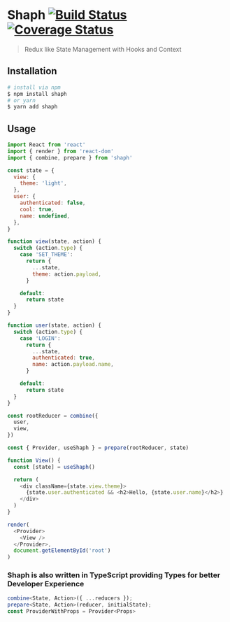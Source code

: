 # Shaph [![Build Status](https://travis-ci.org/Kocisov/shaph.svg?branch=master)](https://travis-ci.org/Kocisov/shaph) [![Coverage Status](https://coveralls.io/repos/github/Kocisov/shaph/badge.svg?branch=master)](https://coveralls.io/github/Kocisov/shaph?branch=master)

> Redux like State Management with Hooks and Context

## Installation

```bash
# install via npm
$ npm install shaph
# or yarn
$ yarn add shaph
```

## Usage

```js
import React from 'react'
import { render } from 'react-dom'
import { combine, prepare } from 'shaph'

const state = {
  view: {
    theme: 'light',
  },
  user: {
    authenticated: false,
    cool: true,
    name: undefined,
  },
}

function view(state, action) {
  switch (action.type) {
    case 'SET_THEME':
      return {
        ...state,
        theme: action.payload,
      }

    default:
      return state
  }
}

function user(state, action) {
  switch (action.type) {
    case 'LOGIN':
      return {
        ...state,
        authenticated: true,
        name: action.payload.name,
      }

    default:
      return state
  }
}

const rootReducer = combine({
  user,
  view,
})

const { Provider, useShaph } = prepare(rootReducer, state)

function View() {
  const [state] = useShaph()

  return (
    <div className={state.view.theme}>
      {state.user.authenticated && <h2>Hello, {state.user.name}</h2>}
    </div>
  )
}

render(
  <Provider>
    <View />
  </Provider>,
  document.getElementById('root')
)
```

### Shaph is also written in TypeScript providing Types for better Developer Experience

```ts
combine<State, Action>({ ...reducers });
prepare<State, Action>(reducer, initialState);
const ProviderWithProps = Provider<Props>
```
